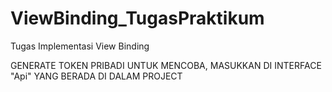 # ViewBinding_TugasPraktikum
Tugas Implementasi View Binding

GENERATE TOKEN PRIBADI UNTUK MENCOBA, MASUKKAN DI INTERFACE "Api" YANG BERADA DI DALAM PROJECT

